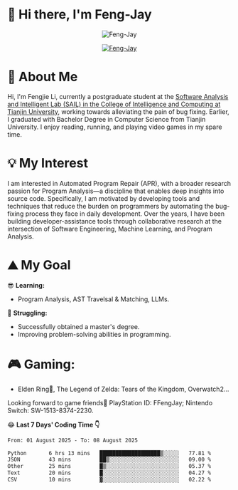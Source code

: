 # 🌟 Hi there, I'm Feng-Jay 

<p align="center"> <img src="https://komarev.com/ghpvc/?username=Feng-Jay&label=Profile%20views&color=0e75b6&style=flat" alt="Feng-Jay" /> </p>


<p align="center"> <a href="https://github.com/ryo-ma/github-profile-trophy"><img src="https://github-profile-trophy.vercel.app/?username=Feng-Jay&row=1&column=8&margin-w=15&margin-h=15" alt="Feng-Jay" /></a> </p>

# 👋 About Me

Hi, I'm Fengjie Li, currently a postgraduate student at the [Software Analysis and Intelligent Lab (SAIL) in the College of Intelligence and Computing at Tianjin University](https://tjusail.github.io/), working towards alleviating the pain of bug fixing. Earlier, I graduated with Bachelor Degree in Computer Science from Tianjin University. I enjoy reading, running, and playing video games in my spare time.

# 💡 My Interest

I am interested in Automated Program Repair (APR), with a broader research passion for Program Analysis—a discipline that enables deep insights into source code. Specifically, I am motivated by developing tools and techniques that reduce the burden on programmers by automating the bug-fixing process they face in daily development. Over the years, I have been building developer-assistance tools through collaborative research at the intersection of Software Engineering, Machine Learning, and Program Analysis.

# ⛰️ My Goal

😎 **Learning:**

* Program Analysis, AST Travelsal & Matching, LLMs.

💪 **Struggling:**

* Successfully obtained a master's degree.
* Improving problem-solving abilities in programming.

# 🎮 **Gaming:**

* Elden Ring💍, The Legend of Zelda: Tears of the Kingdom, Overwatch2...

Looking forward to game friends🤗 PlayStation ID: FFengJay; Nintendo Switch: SW-1513-8374-2230.

😂 **Last 7 Days' Coding Time 👇**
<!--START_SECTION:waka-->

```txt
From: 01 August 2025 - To: 08 August 2025

Python       6 hrs 13 mins   ███████████████████▒░░░░░   77.81 %
JSON         43 mins         ██▒░░░░░░░░░░░░░░░░░░░░░░   09.00 %
Other        25 mins         █▒░░░░░░░░░░░░░░░░░░░░░░░   05.37 %
Text         20 mins         █░░░░░░░░░░░░░░░░░░░░░░░░   04.27 %
CSV          10 mins         ▓░░░░░░░░░░░░░░░░░░░░░░░░   02.22 %
```

<!--END_SECTION:waka-->
